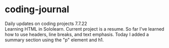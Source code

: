 # coding-journal
Daily updates on coding projects
7.7.22 <br>
Learning HTML in Sololearn. Current project is a resume. So far I've learned how to use headers, line breaks, and text emphasis. Today I added a summary section using the "p" element and h1. 
